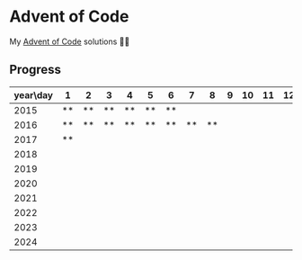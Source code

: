 # Advent of Code
My [Advent of Code](https://adventofcode.com/2023/about) solutions 🎅🎄

## Progress
year\day|1 |2 |3 |4 |5 |6 |7 |8 |9 |10|11|12|13|14|15|16|17|18|19|20|21|22|23|24|25
--------|--|--|--|--|--|--|--|--|--|--|--|--|--|--|--|--|--|--|--|--|--|--|--|--|--
2015    |**|**|**|**|**|**|  |  |  |  |  |  |  |  |  |  |  |  |  |  |  |  |  |  |  
2016    |**|**|**|**|**|**|**|**|  |  |  |  |  |  |  |  |  |  |  |  |  |  |  |  |  
2017    |**|  |  |  |  |  |  |  |  |  |  |  |  |  |  |  |  |  |  |  |  |  |  |  |  
2018    |  |  |  |  |  |  |  |  |  |  |  |  |  |  |  |  |  |  |  |  |  |  |  |  |  
2019    |  |  |  |  |  |  |  |  |  |  |  |  |  |  |  |  |  |  |  |  |  |  |  |  |  
2020    |  |  |  |  |  |  |  |  |  |  |  |  |  |  |  |  |  |  |  |  |  |  |  |  |  
2021    |  |  |  |  |  |  |  |  |  |  |  |  |  |  |  |  |  |  |  |  |  |  |  |  |  
2022    |  |  |  |  |  |  |  |  |  |  |  |  |  |  |  |  |  |  |  |  |  |  |  |  |  
2023    |  |  |  |  |  |  |  |  |  |  |  |  |  |  |  |  |  |  |  |  |  |  |  |  |  
2024    |  |  |  |  |  |  |  |  |  |  |  |  |  |  |  |  |  |  |  |  |  |  |  |  |  

